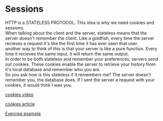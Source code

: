Sessions
===

HTTP is a STATELESS PROTOCOL. This idea is why we need cookies and sessions.  
When talking about the client and the server, stateless means that the server doesn't remember the client.  Like a goldfish, every time the server recieves a request it's like the first time it has ever seen that user.  
another way to think of this is that your server is like a pure function.  Every time it recieves the same input, it will return the same output.  
In order to be both stateless and remember your preferences, servers send out cookies.  These cookies enable the server to retrieve your history from it's local database and remember who you are.  
So you ask how is this stateless if it remembers me?  The server doesn't remember you, the database does.  If I sent the server a request with your cookies, it would think I was you.   

[cookies video](https://www.youtube.com/watch?v=I01XMRo2ESg)  
  
[cookies article](http://www.whatarecookies.com)  

[Exercise example](https://github.com/jankeLearning/content-code/tree/master/Week%2006/sessions-intro)